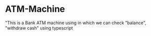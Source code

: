 # ATM-Machine
"This is a Bank ATM machine using in which we can check "balance", "withdraw cash" using typescript
